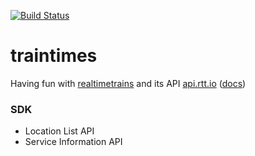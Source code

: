 [![Build Status](https://travis-ci.org/tomviner/traintimes.svg)](https://travis-ci.org/tomviner/traintimes)

# traintimes
Having fun with [realtimetrains](http://www.realtimetrains.co.uk/) and its API [api.rtt.io](https://api.rtt.io/) ([docs](http://www.realtimetrains.co.uk/api))

### SDK

- Location List API
- Service Information API

